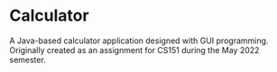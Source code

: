 # Calculator

A Java-based calculator application designed with GUI programming. Originally created as an assignment for CS151 during the May 2022 semester.
